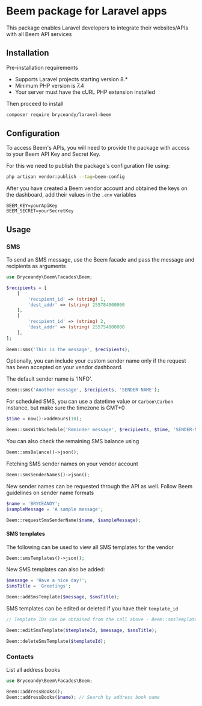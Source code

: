 # Beem package for Laravel apps

This package enables Laravel developers to integrate their websites/APIs with all Beem API services

## Installation

Pre-installation requirements

 * Supports Laravel projects starting version 8.*
 * Minimum PHP version is 7.4
 * Your server must have the cURL PHP extension installed

Then proceed to install

```bash
composer require bryceandy/laravel-beem
```

## Configuration

To access Beem's APIs, you will need to provide the package with access to your Beem API Key and Secret Key.
 
For this we need to publish the package's configuration file using:

```bash
php artisan vendor:publish --tag=beem-config
```

After you have created a Beem vendor account and obtained the keys on the dashboard, add their values in the `.env` variables

```dotenv
BEEM_KEY=yourApiKey
BEEM_SECRET=yourSecretKey
```

## Usage

### SMS

To send an SMS message, use the Beem facade and pass the message and recipients as arguments

```php
use Bryceandy\Beem\Facades\Beem;

$recipients = [
    [
        'recipient_id' => (string) 1,
        'dest_addr' => (string) 255784000000
    ],
    [
        'recipient_id' => (string) 2,
        'dest_addr' => (string) 255754000000
    ],
];
    
Beem::sms('This is the message', $recipients);
```

Optionally, you can include your custom sender name only if the request has been accepted on your vendor dashboard.

The default sender name is 'INFO'.

```php
Beem::sms('Another message', $recipients, 'SENDER-NAME');
```

For scheduled SMS, you can use a datetime value or `Carbon\Carbon` instance, but make sure the timezone is GMT+0

```php
$time = now()->addHours(10);

Beem::smsWithSchedule('Reminder message', $recipients, $time, 'SENDER-NAME');
```

You can also check the remaining SMS balance using

```php
Beem::smsBalance()->json();
```

Fetching SMS sender names on your vendor account

```php 
Beem::smsSenderNames()->json();
```

New sender names can be requested through the API as well. Follow Beem guidelines on sender name formats

```php 
$name = 'BRYCEANDY';
$sampleMessage = 'A sample message';

Beem::requestSmsSenderName($name, $sampleMessage);
```

#### SMS templates

The following can be used to view all SMS templates for the vendor

```php
Beem::smsTemplates()->json();
```

New SMS templates can also be added:

```php 
$message = 'Have a nice day!';
$smsTitle = 'Greetings';

Beem::addSmsTemplate($message, $smsTitle);
```

SMS templates can be edited or deleted if you have their `template_id`

```php 
// Template IDs can be obtained from the call above - Beem::smsTemplates()->json()

Beem::editSmsTemplate($templateId, $message, $smsTitle);

Beem::deleteSmsTemplate($templateId);
```

### Contacts

List all address books

```php 
use Bryceandy\Beem\Facades\Beem;

Beem::addressBooks();
Beem::addressBooks($name); // Search by address book name
```